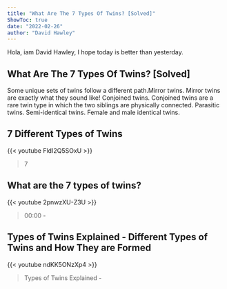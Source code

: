 ```yaml
---
title: "What Are The 7 Types Of Twins? [Solved]"
ShowToc: true 
date: "2022-02-26"
author: "David Hawley" 
---
```


Hola, iam David Hawley, I hope today is better than yesterday.
## What Are The 7 Types Of Twins? [Solved]
 Some unique sets of twins follow a different path.Mirror twins. Mirror twins are exactly what they sound like! 
 Conjoined twins. Conjoined twins are a rare twin type in which the two siblings are physically connected. 
 Parasitic twins. 
 Semi-identical twins. 
 Female and male identical twins.

## 7 Different Types of Twins
{{< youtube FldI2Q5SOxU >}}
>7 

## What are the 7 types of twins?
{{< youtube 2pnwzXU-Z3U >}}
>00:00 - 

## Types of Twins Explained - Different Types of Twins and How They are Formed
{{< youtube ndKK5ONzXp4 >}}
>Types of Twins Explained - 

